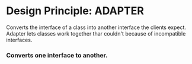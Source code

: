 # Design Principle: ADAPTER

Converts the interface of a class into another interface the clients expect. Adapter lets classes work together thar couldn't because of incompatible interfaces.

### Converts one interface to another.
